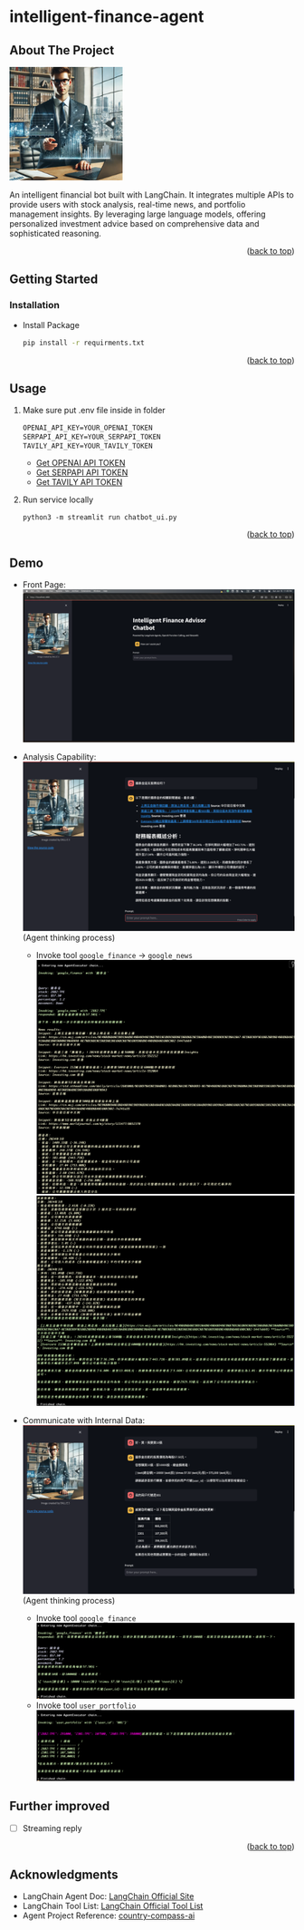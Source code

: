 # intelligent-finance-agent


<a name="readme-top"></a>

<!-- 專案簡介 -->
## About The Project

<img src="image/DALL-E_Intelligent_Advisor.png" alt="Logo" width="200" height="200">

An intelligent financial bot built with LangChain. It integrates multiple APIs to provide users with stock analysis, real-time news, and portfolio management insights. By leveraging large language models, offering personalized investment advice based on comprehensive data and sophisticated reasoning.

<p align="right">(<a href="#readme-top">back to top</a>)</p>

<!-- GETTING STARTED -->
## Getting Started

### Installation

- Install Package
   ```sh
   pip install -r requirments.txt
   ```

<p align="right">(<a href="#readme-top">back to top</a>)</p>

<!-- Additional screenshots, code examples and demos work -->
## Usage

1. Make sure put .env file inside in folder
   ```
   OPENAI_API_KEY=YOUR_OPENAI_TOKEN
   SERPAPI_API_KEY=YOUR_SERPAPI_TOKEN
   TAVILY_API_KEY=YOUR_TAVILY_TOKEN
   ```

    - [Get OPENAI API TOKEN](https://platform.openai.com/docs/quickstart?context=python)
    - [Get SERPAPI API TOKEN](https://serpapi.com/users/sign_up)
    - [Get TAVILY API TOKEN](https://app.tavily.com)

2. Run service locally
   ```
   python3 -m streamlit run chatbot_ui.py 
   ```

<p align="right">(<a href="#readme-top">back to top</a>)</p>

## Demo
- Front Page:
![front-end page1](/image/front-page.png?raw=true "Demo Page 1")

- Analysis Capability:
![analysis-stock page1](/image/analysis-stock.png?raw=true "Demo Page 1")
(Agent thinking process)
  - Invoke tool `google_finance` -> `google_news`
    ![thinking-chain page1](/image/thinking-chain1-1.png?raw=true "Demo Page 1")
    ![thinking-chain page2](/image/thinking-chain1-2.png?raw=true "Demo Page 1")

- Communicate with Internal Data:
![internal-data page1](/image/internal-data.png?raw=true "Demo Page 1")
(Agent thinking process)
  - Invoke tool `google_finance`
    ![thinking-chain page3](/image/thinking-chain2-1.png?raw=true "Demo Page 1")
  - Invoke tool `user_portfolio`
    ![thinking-chain page4](/image/thinking-chain2-2.png?raw=true "Demo Page 1")

<!-- Improved -->
## Further improved

- [ ] Streaming reply

<p align="right">(<a href="#readme-top">back to top</a>)</p>

<!-- 其他相關資訊 -->
## Acknowledgments

* LangChain Agent Doc: [LangChain Official Site](https://python.langchain.com/v0.1/docs/modules/agents/how_to/custom_agent/)
* LangChain Tool List: [LangChain Official Tool List](https://python.langchain.com/v0.1/docs/integrations/tools/)
* Agent Project Reference: [country-compass-ai](https://github.com/nirbar1985/country-compass-ai)